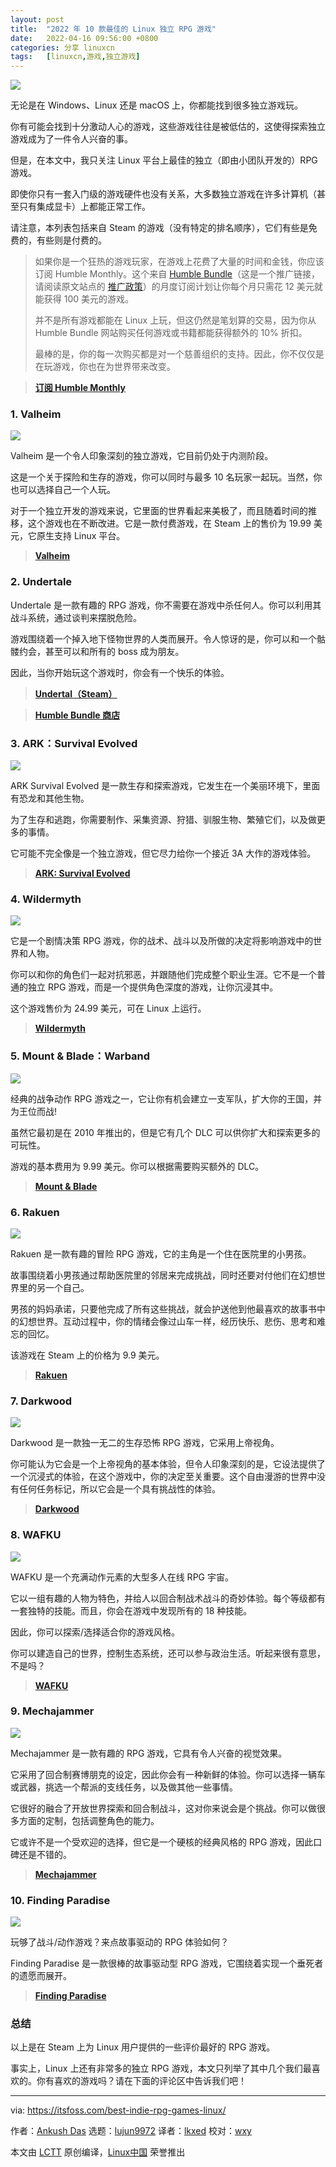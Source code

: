 ```yaml
---
layout: post
title:	"2022 年 10 款最佳的 Linux 独立 RPG 游戏"
date:	2022-04-16 09:56:00 +0800 
categories:	分享 linuxcn 
tags:	[linuxcn,游戏,独立游戏]
---
```



![](/Asserts/Images/album/202204/16/095605drtattoin3r3rtmv.jpg)


无论是在 Windows、Linux 还是 macOS 上，你都能找到很多独立游戏玩。


你有可能会找到十分激动人心的游戏，这些游戏往往是被低估的，这使得探索独立游戏成为了一件令人兴奋的事。


但是，在本文中，我只关注 Linux 平台上最佳的独立（即由小团队开发的）RPG 游戏。


即使你只有一套入门级的游戏硬件也没有关系，大多数独立游戏在许多计算机（甚至只有集成显卡）上都能正常工作。


请注意，本列表包括来自 Steam 的游戏（没有特定的排名顺序），它们有些是免费的，有些则是付费的。



> 
> 如果你是一个狂热的游戏玩家，在游戏上花费了大量的时间和金钱，你应该订阅 Humble Monthly。这个来自 [Humble Bundle](https://www.humblebundle.com/?partner=itsfoss)（这是一个推广链接，请阅读原文站点的 [推广政策](https://itsfoss.com/affiliate-policy/)）的月度订阅计划让你每个月只需花 12 美元就能获得 100 美元的游戏。
> 
> 
> 并不是所有游戏都能在 Linux 上玩，但这仍然是笔划算的交易，因为你从 Humble Bundle 网站购买任何游戏或书籍都能获得额外的 10% 折扣。
> 
> 
> 最棒的是，你的每一次购买都是对一个慈善组织的支持。因此，你不仅仅是在玩游戏，你也在为世界带来改变。
> 
> 
> 



> **[订阅 Humble Monthly](https://www.humblebundle.com/?partner=itsfoss)**


### 1. Valheim


![](/Asserts/Images/album/202204/16/095634vbsw16y5ppgiplsu.jpg)


Valheim 是一个令人印象深刻的独立游戏，它目前仍处于内测阶段。


这是一个关于探险和生存的游戏，你可以同时与最多 10 名玩家一起玩。当然，你也可以选择自己一个人玩。


对于一个独立开发的游戏来说，它里面的世界看起来美极了，而且随着时间的推移，这个游戏也在不断改进。它是一款付费游戏，在 Steam 上的售价为 19.99 美元，它原生支持 Linux 平台。



> 
> **[Valheim](https://store.steampowered.com/app/892970/Valheim/)**
> 
> 
> 


### 2. Undertale






Undertale 是一款有趣的 RPG 游戏，你不需要在游戏中杀任何人。你可以利用其战斗系统，通过谈判来摆脱危险。


游戏围绕着一个掉入地下怪物世界的人类而展开。令人惊讶的是，你可以和一个骷髅约会，甚至可以和所有的 boss 成为朋友。


因此，当你开始玩这个游戏时，你会有一个快乐的体验。



> 
> **[Undertal（Steam）](https://store.steampowered.com/app/391540/Undertale/)**
> 
> 
> 



> 
> **[Humble Bundle 商店](https://www.humblebundle.com/store/undertale?partner=itsfoss)**
> 
> 
> 


### 3. ARK：Survival Evolved


![](/Asserts/Images/album/202204/16/095634ut68r8qk3k1qrqry.jpg)


ARK Survival Evolved 是一款生存和探索游戏，它发生在一个美丽环境下，里面有恐龙和其他生物。


为了生存和逃跑，你需要制作、采集资源、狩猎、驯服生物、繁殖它们，以及做更多的事情。


它可能不完全像是一个独立游戏，但它尽力给你一个接近 3A 大作的游戏体验。



> 
> **[ARK: Survival Evolved](https://store.steampowered.com/app/346110/ARK_Survival_Evolved/)**
> 
> 
> 


### 4. Wildermyth


![](/Asserts/Images/album/202204/16/095634bdtdb7dfdsm771td.jpg)


它是一个剧情决策 RPG 游戏，你的战术、战斗以及所做的决定将影响游戏中的世界和人物。


你可以和你的角色们一起对抗邪恶，并跟随他们完成整个职业生涯。它不是一个普通的独立 RPG 游戏，而是一个提供角色深度的游戏，让你沉浸其中。


这个游戏售价为 24.99 美元，可在 Linux 上运行。



> 
> **[Wildermyth](https://store.steampowered.com/app/763890/Wildermyth/)**
> 
> 
> 


### 5. Mount & Blade：Warband


![](/Asserts/Images/album/202204/16/095635f4i585oi538ii7g6.jpg)


经典的战争动作 RPG 游戏之一，它让你有机会建立一支军队，扩大你的王国，并为王位而战!


虽然它最初是在 2010 年推出的，但是它有几个 DLC 可以供你扩大和探索更多的可玩性。


游戏的基本费用为 9.99 美元。你可以根据需要购买额外的 DLC。



> 
> **[Mount & Blade](https://store.steampowered.com/app/48700/Mount__Blade_Warband/)**
> 
> 
> 


### 6. Rakuen


![](/Asserts/Images/album/202204/16/095635rpszpfefpsjntp42.jpg)


Rakuen 是一款有趣的冒险 RPG 游戏，它的主角是一个住在医院里的小男孩。


故事围绕着小男孩通过帮助医院里的邻居来完成挑战，同时还要对付他们在幻想世界里的另一个自己。


男孩的妈妈承诺，只要他完成了所有这些挑战，就会护送他到他最喜欢的故事书中的幻想世界。互动过程中，你的情绪会像过山车一样，经历快乐、悲伤、思考和难忘的回忆。


该游戏在 Steam 上的价格为 9.9 美元。



> 
> **[Rakuen](https://store.steampowered.com/app/559210/Rakuen/)**
> 
> 
> 


### 7. Darkwood


![](/Asserts/Images/album/202204/16/095635s8aiz1n8f1zzhrrs.jpg)


Darkwood 是一款独一无二的生存恐怖 RPG 游戏，它采用上帝视角。


你可能认为它会是一个上帝视角的基本体验，但令人印象深刻的是，它设法提供了一个沉浸式的体验，在这个游戏中，你的决定至关重要。这个自由漫游的世界中没有任何任务标记，所以它会是一个具有挑战性的体验。



> 
> **[Darkwood](https://store.steampowered.com/app/274520/Darkwood/)**
> 
> 
> 


### 8. WAFKU


![](/Asserts/Images/album/202204/16/095635ced4au5h55hx4xgu.jpg)


WAFKU 是一个充满动作元素的大型多人在线 RPG 宇宙。


它以一组有趣的人物为特色，并给人以回合制战术战斗的奇妙体验。每个等级都有一套独特的技能。而且，你会在游戏中发现所有的 18 种技能。


因此，你可以探索/选择适合你的游戏风格。


你可以建造自己的世界，控制生态系统，还可以参与政治生活。听起来很有意思，不是吗？



> 
> **[WAFKU](https://store.steampowered.com/app/215080/WAKFU/)**
> 
> 
> 


### 9. Mechajammer


![](/Asserts/Images/album/202204/16/095635c811rkrv8vz8gk5g.jpg)


Mechajammer 是一款有趣的 RPG 游戏，它具有令人兴奋的视觉效果。


它采用了回合制赛博朋克的设定，因此你会有一种新鲜的体验。你可以选择一辆车或武器，挑选一个帮派的支线任务，以及做其他一些事情。


它很好的融合了开放世界探索和回合制战斗，这对你来说会是个挑战。你可以做很多方面的定制，包括调整角色的能力。


它或许不是一个受欢迎的选择，但它是一个硬核的经典风格的 RPG 游戏，因此口碑还是不错的。



> 
> **[Mechajammer](https://store.steampowered.com/app/485400/Mechajammer/)**
> 
> 
> 


### 10. Finding Paradise


![](/Asserts/Images/album/202204/16/095635kbrsxec5qeqaqsjh.jpg)


玩够了战斗/动作游戏？来点故事驱动的 RPG 体验如何？


Finding Paradise 是一款很棒的故事驱动型 RPG 游戏，它围绕着实现一个垂死者的遗愿而展开。



> 
> **[Finding Paradise](https://store.steampowered.com/app/337340/Finding_Paradise/)**
> 
> 
> 


### 总结


以上是在 Steam 上为 Linux 用户提供的一些评价最好的 RPG 游戏。


事实上，Linux 上还有非常多的独立 RPG 游戏，本文只列举了其中几个我们最喜欢的。你有喜欢的游戏吗？请在下面的评论区中告诉我们吧！




---


via: <https://itsfoss.com/best-indie-rpg-games-linux/>


作者：[Ankush Das](https://itsfoss.com/author/ankush/) 选题：[lujun9972](https://github.com/lujun9972) 译者：[lkxed](https://github.com/lkxed) 校对：[wxy](https://github.com/wxy)


本文由 [LCTT](https://github.com/LCTT/TranslateProject) 原创编译，[Linux中国](https://linux.cn/) 荣誉推出
